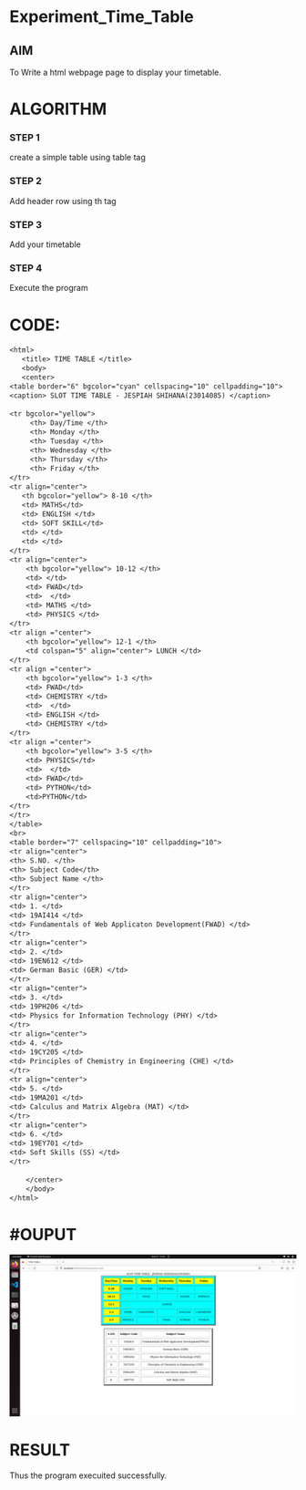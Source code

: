 # Experiment_Time_Table

## AIM
To Write a html webpage page to display your timetable.

# ALGORITHM
### STEP 1
create a simple table using table tag
### STEP 2
Add header row using th tag
### STEP 3
Add your timetable
### STEP 4
Execute the program

# CODE:
```
<html>
   <title> TIME TABLE </title>
   <body>
   <center>
<table border="6" bgcolor="cyan" cellspacing="10" cellpadding="10">
<caption> SLOT TIME TABLE - JESPIAH SHIHANA(23014085) </caption>

<tr bgcolor="yellow">
     <th> Day/Time </th>
     <th> Monday </th>
     <th> Tuesday </th>
     <th> Wednesday </th>
     <th> Thursday </th>
     <th> Friday </th> 
</tr>
<tr align="center">
   <th bgcolor="yellow"> 8-10 </th>
   <td> MATHS</td>
   <td> ENGLISH </td>
   <td> SOFT SKILL</td>
   <td> </td>
   <td> </td>
</tr>
<tr align="center">
    <th bgcolor="yellow"> 10-12 </th>
    <td> </td>
    <td> FWAD</td>
    <td>  </td>
    <td> MATHS </td>
    <td> PHYSICS </td>
</tr>
<tr align ="center">
    <th bgcolor="yellow"> 12-1 </th>
    <td colspan="5" align="center"> LUNCH </td>
</tr>
<tr align ="center">
    <th bgcolor="yellow"> 1-3 </th>
    <td> FWAD</td>
    <td> CHEMISTRY </td>
    <td>  </td>
    <td> ENGLISH </td>
    <td> CHEMISTRY </td>
</tr>
<tr align ="center">
    <th bgcolor="yellow"> 3-5 </th>
    <td> PHYSICS</td>
    <td>  </td>
    <td> FWAD</td>
    <td> PYTHON</td>
    <td>PYTHON</td>
</tr>
</tr>
</table>
<br>
<table border="7" cellspacing="10" cellpadding="10">
<tr align="center">
<th> S.NO. </th>
<th> Subject Code</th>
<th> Subject Name </th>
</tr>
<tr align="center">
<td> 1. </td>
<td> 19AI414 </td>
<td> Fundamentals of Web Applicaton Development(FWAD) </td>
</tr>
<tr align="center">
<td> 2. </td>
<td> 19EN612 </td>
<td> German Basic (GER) </td>
</tr>
<tr align="center">
<td> 3. </td>
<td> 19PH206 </td>
<td> Physics for Information Technology (PHY) </td>
</tr>
<tr align="center">
<td> 4. </td>
<td> 19CY205 </td>
<td> Principles of Chemistry in Engineering (CHE) </td>
</tr>
<tr align="center">
<td> 5. </td>
<td> 19MA201 </td>
<td> Calculus and Matrix Algebra (MAT) </td>
</tr>
<tr align="center">
<td> 6. </td>
<td> 19EY701 </td>
<td> Soft Skills (SS) </td>
</tr>

    </center>
    </body>
</html>
```
  # #OUPUT
![output](./timetable.png)
# RESULT 
Thus the program execuited successfully.